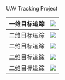 UAV Tracking Project



| 一维目标追踪 | ![](https://typora-images-1302473945.cos.ap-chengdu.myqcloud.com/typora_images/iShot_2024-09-20_11.30.22.png) |
| ------------ | :----------------------------------------------------------: |
| 二维目标追踪 | ![](https://typora-images-1302473945.cos.ap-chengdu.myqcloud.com/typora_images/output.gif) |
| 二维目标追踪 | ![](https://typora-images-1302473945.cos.ap-chengdu.myqcloud.com/typora_images/output1_512.gif) |
| 二维目标追踪 | ![](https:/typora-images-1302473945.cos.ap-chengdu.myqcloud.com/typora_images/output1_512.gif) |
| 二维目标追踪 | ![](./assets/output_mot.gif) |

